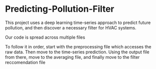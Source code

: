 # Predicting-Pollution-Filter
This project uses a deep learning time-series approach to predict future pollution, and then discover a necessary filter for HVAC systems.

Our code is spread across multiple files

To follow it in order, start with the preprocessing file which accesses the raw data. Then move to the time-series prediction. Using the output file from there,
move to the averaging file, and finally move to the filter reccomendation file
